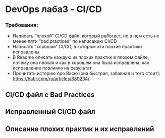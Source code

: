 # DevOps лаба3 - CI/CD
### Требования:
- Написать “плохой” CI/CD файл, который работает, но в нем есть не менее пяти “bad practices” по написанию CI/CD
- Написать “хороший” CI/CD, в котором эти плохие практики исправлены
- В Readme описать каждую из плохих практик в плохом файле, почему она плохая и как в хорошем она была исправлена, как исправление повлияло на результат
- Прочитать историю про Васю (она быстрая, забавная и того стоит): https://habr.com/ru/articles/689234/
## CI/CD файл с Bad Practices

## Исправленный CI/CD файл

## Описание плохих практик и их исправлений
